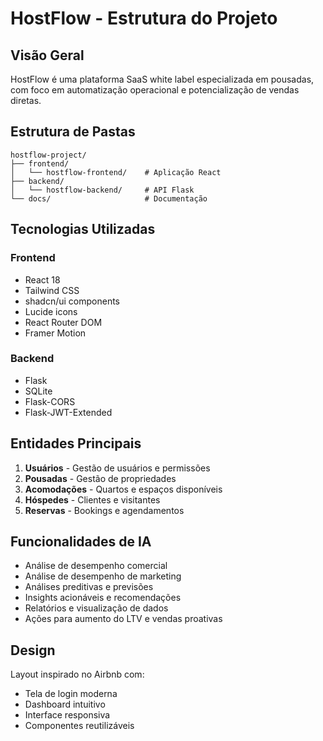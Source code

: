 # HostFlow - Estrutura do Projeto

## Visão Geral
HostFlow é uma plataforma SaaS white label especializada em pousadas, com foco em automatização operacional e potencialização de vendas diretas.

## Estrutura de Pastas
```
hostflow-project/
├── frontend/
│   └── hostflow-frontend/    # Aplicação React
├── backend/
│   └── hostflow-backend/     # API Flask
└── docs/                     # Documentação
```

## Tecnologias Utilizadas

### Frontend
- React 18
- Tailwind CSS
- shadcn/ui components
- Lucide icons
- React Router DOM
- Framer Motion

### Backend
- Flask
- SQLite
- Flask-CORS
- Flask-JWT-Extended

## Entidades Principais
1. **Usuários** - Gestão de usuários e permissões
2. **Pousadas** - Gestão de propriedades
3. **Acomodações** - Quartos e espaços disponíveis
4. **Hóspedes** - Clientes e visitantes
5. **Reservas** - Bookings e agendamentos

## Funcionalidades de IA
- Análise de desempenho comercial
- Análise de desempenho de marketing
- Análises preditivas e previsões
- Insights acionáveis e recomendações
- Relatórios e visualização de dados
- Ações para aumento do LTV e vendas proativas

## Design
Layout inspirado no Airbnb com:
- Tela de login moderna
- Dashboard intuitivo
- Interface responsiva
- Componentes reutilizáveis


